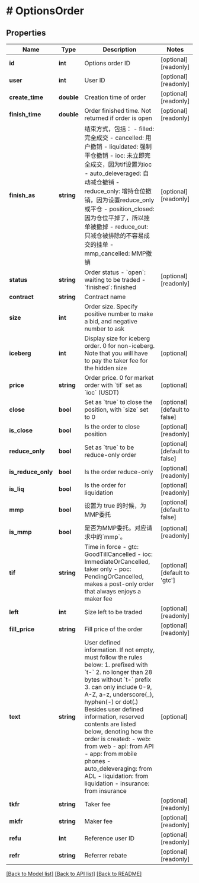 # # OptionsOrder

## Properties

Name | Type | Description | Notes
------------ | ------------- | ------------- | -------------
**id** | **int** | Options order ID | [optional] [readonly] 
**user** | **int** | User ID | [optional] [readonly] 
**create_time** | **double** | Creation time of order | [optional] [readonly] 
**finish_time** | **double** | Order finished time. Not returned if order is open | [optional] [readonly] 
**finish_as** | **string** | 结束方式，包括：  - filled: 完全成交 - cancelled: 用户撤销 - liquidated: 强制平仓撤销 - ioc: 未立即完全成交，因为tif设置为ioc - auto_deleveraged: 自动减仓撤销 - reduce_only: 增持仓位撤销，因为设置reduce_only或平仓 - position_closed: 因为仓位平掉了，所以挂单被撤掉 - reduce_out: 只减仓被排除的不容易成交的挂单 - mmp_cancelled: MMP撤销 | [optional] [readonly] 
**status** | **string** | Order status  - &#x60;open&#x60;: waiting to be traded - &#x60;finished&#x60;: finished | [optional] [readonly] 
**contract** | **string** | Contract name | 
**size** | **int** | Order size. Specify positive number to make a bid, and negative number to ask | 
**iceberg** | **int** | Display size for iceberg order. 0 for non-iceberg. Note that you will have to pay the taker fee for the hidden size | [optional] 
**price** | **string** | Order price. 0 for market order with &#x60;tif&#x60; set as &#x60;ioc&#x60; (USDT) | [optional] 
**close** | **bool** | Set as &#x60;true&#x60; to close the position, with &#x60;size&#x60; set to 0 | [optional] [default to false]
**is_close** | **bool** | Is the order to close position | [optional] [readonly] 
**reduce_only** | **bool** | Set as &#x60;true&#x60; to be reduce-only order | [optional] [default to false]
**is_reduce_only** | **bool** | Is the order reduce-only | [optional] [readonly] 
**is_liq** | **bool** | Is the order for liquidation | [optional] [readonly] 
**mmp** | **bool** | 设置为 true 的时候，为MMP委托 | [optional] [default to false]
**is_mmp** | **bool** | 是否为MMP委托。对应请求中的&#x60;mmp&#x60;。 | [optional] [readonly] 
**tif** | **string** | Time in force  - gtc: GoodTillCancelled - ioc: ImmediateOrCancelled, taker only - poc: PendingOrCancelled, makes a post-only order that always enjoys a maker fee | [optional] [default to 'gtc']
**left** | **int** | Size left to be traded | [optional] [readonly] 
**fill_price** | **string** | Fill price of the order | [optional] [readonly] 
**text** | **string** | User defined information. If not empty, must follow the rules below:  1. prefixed with &#x60;t-&#x60; 2. no longer than 28 bytes without &#x60;t-&#x60; prefix 3. can only include 0-9, A-Z, a-z, underscore(_), hyphen(-) or dot(.) Besides user defined information, reserved contents are listed below, denoting how the order is created:  - web: from web - api: from API - app: from mobile phones - auto_deleveraging: from ADL - liquidation: from liquidation - insurance: from insurance | [optional] 
**tkfr** | **string** | Taker fee | [optional] [readonly] 
**mkfr** | **string** | Maker fee | [optional] [readonly] 
**refu** | **int** | Reference user ID | [optional] [readonly] 
**refr** | **string** | Referrer rebate | [optional] [readonly] 

[[Back to Model list]](../../README.md#documentation-for-models) [[Back to API list]](../../README.md#documentation-for-api-endpoints) [[Back to README]](../../README.md)
